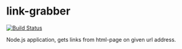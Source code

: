 # link-grabber

[![Build Status](https://travis-ci.org/alexpoltava/link-grabber.svg?branch=master)](https://travis-ci.org/alexpoltava/link-grabber)

Node.js application, gets links from html-page on given url address.
